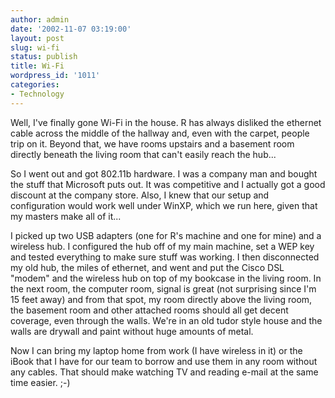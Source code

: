 ```yaml
---
author: admin
date: '2002-11-07 03:19:00'
layout: post
slug: wi-fi
status: publish
title: Wi-Fi
wordpress_id: '1011'
categories:
- Technology
---
```

Well, I've finally gone Wi-Fi in the house. R has always disliked the ethernet cable across the middle of the hallway and, even with the carpet, people trip on it. Beyond that, we have rooms upstairs and a basement room directly beneath the living room that can't easily reach the hub...

So I went out and got 802.11b hardware. I was a company man and bought the stuff that Microsoft puts out. It was competitive and I actually got a good discount at the company store. Also, I knew that our setup and configuration would work well under WinXP, which we run here, given that my masters make all of it...

I picked up two USB adapters (one for R's machine and one for mine) and a wireless hub. I configured the hub off of my main machine, set a WEP key and tested everything to make sure stuff was working. I then disconnected my old hub, the miles of ethernet, and went and put the Cisco DSL "modem" and the wireless hub on top of my bookcase in the living room. In the next room, the computer room, signal is great (not surprising since I'm 15 feet away) and from that spot, my room directly above the living room, the basement room and other attached rooms should all get decent coverage, even through the walls. We're in an old tudor style house and the walls are drywall and paint without huge amounts of metal.

Now I can bring my laptop home from work (I have wireless in it) or the iBook that I have for our team to borrow and use them in any room without any cables. That should make watching TV and reading e-mail at the same time easier. ;-)
